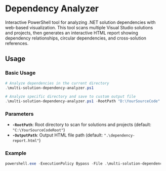 # Dependency Analyzer

Interactive PowerShell tool for analyzing .NET solution dependencies with web-based visualization. This tool scans multiple Visual Studio solutions and projects, then generates an interactive HTML report showing dependency relationships, circular dependencies, and cross-solution references.

## Usage

### Basic Usage

```powershell
# Analyze dependencies in the current directory
.\multi-solution-dependency-analyzer.ps1

# Analyze specific directory and save to custom output file
.\multi-solution-dependency-analyzer.ps1 -RootPath "D:\YourSourceCode" -OutputPath "dependency-report.html"
```

### Parameters

- **`-RootPath`**: Root directory to scan for solutions and projects (default: `"C:\YourSourceCodeRoot"`)
- **`-OutputPath`**: Output HTML file path (default: `".\dependency-report.html"`)

### Example

```powershell
powershell.exe -ExecutionPolicy Bypass -File .\multi-solution-dependency-analyzer.ps1 -RootPath "D:\OSYSTFS" -OutputPath "dependencies.html"
```

